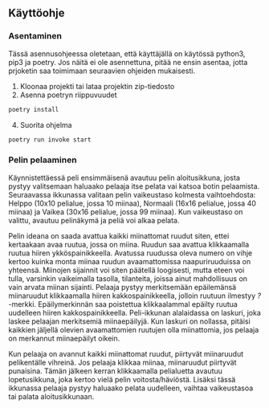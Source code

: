 ## Käyttöohje

### Asentaminen

Tässä asennusohjeessa oletetaan, että käyttäjällä on käytössä python3, pip3 ja poetry. Jos näitä ei ole asennettuna, pitää ne ensin asentaa, jotta prjoketin saa toimimaan seuraavien ohjeiden mukaisesti.

1. Kloonaa projekti tai lataa projektin zip-tiedosto
2. Asenna poetryn riippuvuudet   
```bash
poetry install
```
4. Suorita ohjelma
```bash
poetry run invoke start
```


### Pelin pelaaminen

Käynnistettäessä peli ensimmäisenä avautuu pelin aloitusikkuna, josta pystyy valitsemaan haluaako pelaaja itse pelata vai katsoa botin pelaamista. Seuraavassa ikkunassa valitaan pelin vaikeustaso kolmesta vaihtoehdosta: Helppo (10x10 pelialue, jossa 10 miinaa), Normaali (16x16 pelialue, jossa 40 miinaa) ja Vaikea (30x16 pelialue, jossa 99 miinaa). Kun vaikeustaso on valittu, avautuu pelinäkymä ja peliä voi alkaa pelata. 

Pelin ideana on saada avattua kaikki miinattomat ruudut siten, ettei kertaakaan avaa ruutua, jossa on miina. Ruudun saa avattua klikkaamalla ruutua hiiren ykköspainikkeella. Avatussa ruudussa oleva numero on vihje kertoo kuinka monta miinaa ruudun avaamattomissa naapuriruuduissa on yhteensä. Miinojen sijainnit voi siten päätellä loogisesti, mutta eteen voi tulla, varsinkin vaikeimalla tasolla, tilanteita, joissa ainut mahdollisuus on vain arvata miinan sijainti. Pelaaja pystyy merkitsemään epäilemänsä miinaruudut klikkaamalla hiiren kakkospainikkeella, jolloin ruutuun ilmestyy *?* -merkki. Epäilymerkinnän saa poistettua klikkaalammal epäilty ruutua uudelleen hiiren kakkospainikkeella. Peli-ikkunan alalaidassa on laskuri, joka laskee pelaajan merkitsemiä miinaepäilyjä. Kun laskuri on nollassa, pitäisi kaikkien jäljellä olevien avaamattomien ruutujen olla miinattomia, jos pelaaja on merkannut miinaepäilyt oikein.

Kun pelaaja on avannut kaikki miinattomat ruudut, piirtyvät miinaruudut pelikentälle vihreinä. Jos pelaaja klikkaa miinaa, miinaruudut piirtyvät punaisina. Tämän jälkeen kerran klikkaamalla pelialuetta avautuu lopetusikkuna, joka kertoo vielä pelin voitosta/häviöstä. Lisäksi tässä ikkunassa pelaaja pystyy haluaako pelata uudelleen, vaihtaa vaikeustasoa tai palata aloitusikkunaan.
